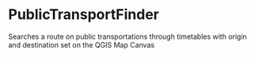 # PublicTransportFinder
Searches a route on public transportations through timetables with origin and destination set on the QGIS Map Canvas
